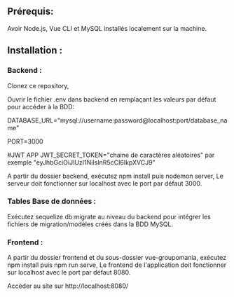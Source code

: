 ## Prérequis: 
Avoir Node.js, Vue CLI et MySQL installés localement sur la machine.

## Installation :

### Backend :

Clonez ce repository,

Ouvrir le fichier .env dans backend en remplaçant les valeurs par défaut pour accéder à la BDD:

DATABASE_URL="mysql://username:password@localhost:port/database_name"

PORT=3000

#JWT APP
JWT_SECRET_TOKEN="chaine de caractères aléatoires" par exemple "eyJhbGciOiJIUzI1NiIsInR5cCI6IkpXVCJ9"


A partir du dossier backend, exécutez npm install puis nodemon server,
Le serveur doit fonctionner sur localhost avec le port par défaut 3000.


### Tables Base de données :


Exécutez sequelize db:migrate au niveau du backend pour intégrer les fichiers de migration/modèles créés dans la BDD MySQL.


### Frontend :

A partir du dossier frontend et du sous-dossier vue-groupomania, exécutez npm install puis npm run serve,
Le frontend de l'application doit fonctionner sur localhost avec le port par défaut 8080.


Accèder au site sur http://localhost:8080/


